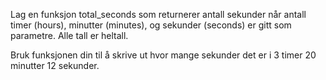 Lag en funksjon total_seconds som returnerer antall sekunder når antall timer (hours), minutter (minutes), og sekunder (seconds) er gitt som parametre. Alle tall er heltall.



Bruk funksjonen din til å skrive ut hvor mange sekunder det er i 3 timer 20 minutter 12 sekunder.